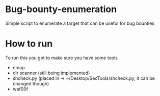 # Bug-bounty-enumeration
Simple script to enumerate a target that can be useful for bug bounties


# How to run
To run this you got to make sure you have some tools 

* nmap
* dir scanner (still being implemented)
* shcheck.py (placed in -> ~/Desktop/SecTools/shcheck.py, it can be changed though)
* waf00f



